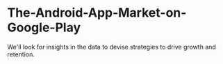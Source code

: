 # The-Android-App-Market-on-Google-Play
We'll look for insights in the data to devise strategies to drive growth and retention.
